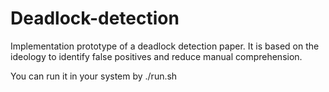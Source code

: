 # Deadlock-detection
Implementation prototype of a deadlock detection paper. It is based on the ideology to identify false positives and reduce manual comprehension.

You can run it in your system by 
./run.sh


